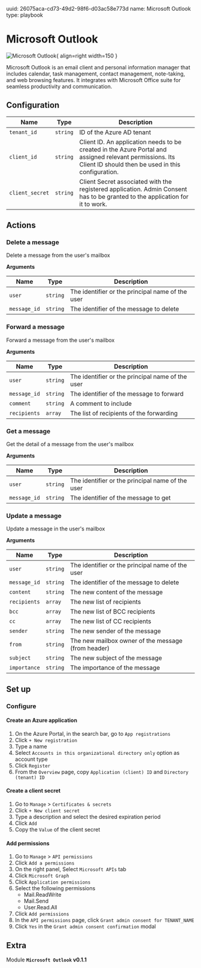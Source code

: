 uuid: 26075aca-cd73-49d2-98f6-d03ac58e773d
name: Microsoft Outlook
type: playbook

# Microsoft Outlook

![Microsoft Outlook](/assets/playbooks/library/microsoft-outlook.png){ align=right width=150 }

Microsoft Outlook is an email client and personal information manager that includes calendar, task management, contact management, note-taking, and web browsing features. It integrates with Microsoft Office suite for seamless productivity and communication.

## Configuration

| Name      |  Type   |  Description  |
| --------- | ------- | --------------------------- |
| `tenant_id` | `string` | ID of the Azure AD tenant |
| `client_id` | `string` | Client ID. An application needs to be created in the Azure Portal and assigned relevant permissions. Its Client ID should then be used in this configuration. |
| `client_secret` | `string` | Client Secret associated with the registered application. Admin Consent has to be granted to the application for it to work. |

## Actions

### Delete a message

Delete a message from the user's mailbox

**Arguments**

| Name      |  Type   |  Description  |
| --------- | ------- | --------------------------- |
| `user` | `string` | The identifier or the principal name of the user |
| `message_id` | `string` | The identifier of the message to delete |

### Forward a message

Forward a message from the user's mailbox

**Arguments**

| Name      |  Type   |  Description  |
| --------- | ------- | --------------------------- |
| `user` | `string` | The identifier or the principal name of the user |
| `message_id` | `string` | The identifier of the message to forward |
| `comment` | `string` | A comment to include |
| `recipients` | `array` | The list of recipients of the forwarding |

### Get a message

Get the detail of a message from the user's mailbox

**Arguments**

| Name      |  Type   |  Description  |
| --------- | ------- | --------------------------- |
| `user` | `string` | The identifier or the principal name of the user |
| `message_id` | `string` | The identifier of the message to get |

### Update a message

Update a message in the user's mailbox

**Arguments**

| Name      |  Type   |  Description  |
| --------- | ------- | --------------------------- |
| `user` | `string` | The identifier or the principal name of the user |
| `message_id` | `string` | The identifier of the message to delete |
| `content` | `string` | The new content of the message |
| `recipients` | `array` | The new list of recipients |
| `bcc` | `array` | The new list of BCC recipients |
| `cc` | `array` | The new list of CC recipients |
| `sender` | `string` | The new sender of the message |
| `from` | `string` | The new mailbox owner of the message (from header) |
| `subject` | `string` | The new subject of the message |
| `importance` | `string` | The importance of the message |

## Set up

### Configure

#### Create an Azure application

1. On the Azure Portal, in the search bar, go to `App registrations`
2. Click `+ New registration`
3. Type a name
4. Select `Accounts in this organizational directory only` option as account type
5. Click `Register`
6. From the `Overview` page, copy `Application (client) ID` and `Directory (tenant) ID`

#### Create a client secret

1. Go to `Manage` > `Certificates & secrets`
2. Click `+ New client secret`
3. Type a description and select the desired expiration period
4. Click `Add`
5. Copy the `Value` of the client secret

#### Add permissions

1. Go to `Manage` > `API permissions`
2. Click `Add a permissions`
3. On the right panel, Select `Microsoft APIs` tab
4. Click `Microsoft Graph`
5. Click `Application permissions`
6. Select the following permissions
    - Mail.ReadWrite
    - Mail.Send
    - User.Read.All
7. Click `Add permissions`
8. In the `API permissions` page, click `Grant admin consent for TENANT_NAME`
9. Click `Yes` in the `Grant admin consent confirmation` modal

## Extra

Module **`Microsoft Outlook` v0.1.1**